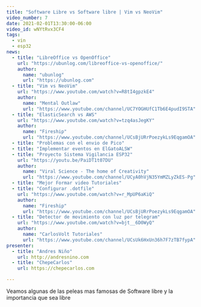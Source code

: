 ```yaml
---
title: "Software Libre vs Software libre | Vim vs NeoVim"
video_number: 7
date: 2021-02-01T13:30:00-06:00
video_id: wNYtRvx3CF4
tags:
  - vin
  - esp32
news:
  - title: "LibreOffice vs OpenOffice"
    url: "https://ubunlog.com/libreoffice-vs-openoffice/"
    author:
      name: "ubunlog"
      url: "https://ubunlog.com"
  - title: "Vim vs NeoVim"
    url: "https://www.youtube.com/watch?v=R8tI4gpzkE4"
    author:
      name: "Mental Outlaw"
      url: "https://www.youtube.com/channel/UC7YOGHUfC1Tb6E4pudI9STA"
  - title: "ElasticSearch vs AWS"
    url: "https://www.youtube.com/watch?v=tzq4asJegKY"
    author:
      name: "Fireship"
      url: "https://www.youtube.com/channel/UCsBjURrPoezykLs9EqgamOA"
  - title: "Problemas con el envio de Pico"
  - title: "Implementar eventos en ElGatoALSW"
  - title: "Proyecto Sistema Vigilancia ESP32"
    url: "https://youtu.be/PaiDT1t07DU"
    author:
      name: "Viral Science - The home of Creativity"
      url: "https://www.youtube.com/channel/UCyA0hVjN35YmMZLyZkES-Pg"
  - title: "Mejor Formar video Tutoriales"
  - title: "Configurar .dotfile"
    url: "https://www.youtube.com/watch?v=r_MpUP6aKiQ"
    author:
      name: "Fireship"
      url: "https://www.youtube.com/channel/UCsBjURrPoezykLs9EqgamOA"
  - title: "Detector de movimiento con luz por telegram"
    url: "https://www.youtube.com/watch?v=bjt__6D0WyQ"
    author:
      name: "CarlosVolt Tutoriales"
      url: "https://www.youtube.com/channel/UCsUk6HxUn36h7F7zTB7fypA"
presenter:
  - title: "Andres Niño"
    url: http://andresnino.com
  - title: "ChepeCarlos"
    url: https://chepecarlos.com

---
```


Veamos algunas de las  peleas mas famosas de Software libre y la importancia que sea libre
